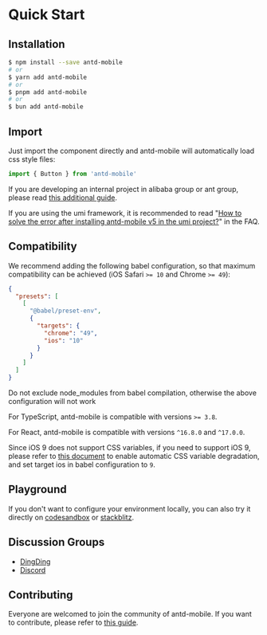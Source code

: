 # Quick Start

## Installation

```bash
$ npm install --save antd-mobile
# or
$ yarn add antd-mobile
# or
$ pnpm add antd-mobile
# or
$ bun add antd-mobile
```

## Import

Just import the component directly and antd-mobile will automatically load css style files:

```js
import { Button } from 'antd-mobile'
```

If you are developing an internal project in alibaba group or ant group, please read [this additional guide](https://yuque.antfin.com/antd-mobile/kfcgs3/md4or5).

If you are using the umi framework, it is recommended to read "[How to solve the error after installing antd-mobile v5 in the umi project?](/guide/faq#how-to-solve-the-error-after-installing-antd-mobile-v5-in-the-umi-project)" in the FAQ.

## Compatibility

We recommend adding the following babel configuration, so that maximum compatibility can be achieved (iOS Safari `>= 10` and Chrome `>= 49`):

```json
{
  "presets": [
    [
      "@babel/preset-env",
      {
        "targets": {
          "chrome": "49",
          "ios": "10"
        }
      }
    ]
  ]
}
```

<Alert type="warning">
  Do not exclude node_modules from babel compilation, otherwise the above configuration will not work
</Alert>

For TypeScript, antd-mobile is compatible with versions `>= 3.8`.

For React, antd-mobile is compatible with versions `^16.8.0` and `^17.0.0`.

Since iOS 9 does not support CSS variables, if you need to support iOS 9, please refer to [this document](/guide/css-variables#css-variables-auto-fallback) to enable automatic CSS variable degradation, and set target ios in babel configuration to `9`.

## Playground

If you don't want to configure your environment locally, you can also try it directly on [codesandbox](https://codesandbox.io/s/antd-mobile-snrxr?file=/package.json) or [stackblitz](https://stackblitz.com/edit/antd-mobile?file=index.tsx).

## Discussion Groups

- [DingDing](https://user-images.githubusercontent.com/22469543/197447477-1f10603d-90e9-43ea-a023-6538c5cf40e2.jpeg)
- [Discord](https://discord.gg/jmNvw4WFYn)

## Contributing

Everyone are welcomed to join the community of antd-mobile. If you want to contribute, please refer to [this guide](https://github.com/ant-design/ant-design-mobile/blob/master/.github/CONTRIBUTING.md).
